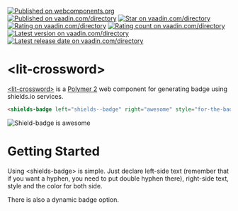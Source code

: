 [![Published on webcomponents.org](https://img.shields.io/badge/webcomponents.org-published-blue.svg)](https://www.webcomponents.org/element/binhbbui411/shields-badge)  
[![Published on vaadin.com/directory](https://img.shields.io/badge/Vaadin%20Directory-published-blue.svg?colorB=00b4f0)](https://vaadin.com/directory/component/binhbbui411shields-badge)
[![Star on vaadin.com/directory](https://img.shields.io/vaadin-directory/star/binhbbui411shields-badge.svg)](https://vaadin.com/directory/component/binhbbui411shields-badge)
[![Rating on vaadin.com/directory](https://img.shields.io/vaadin-directory/rating/binhbbui411shields-badge.svg)](https://vaadin.com/directory/component/binhbbui411shields-badge)
[![Rating count on vaadin.com/directory](https://img.shields.io/vaadin-directory/rc/binhbbui411shields-badge.svg)](https://vaadin.com/directory/component/binhbbui411shields-badge)
[![Latest version on vaadin.com/directory](https://img.shields.io/vaadin-directory/v/binhbbui411shields-badge.svg)](https://vaadin.com/directory/component/binhbbui411shields-badge)
[![Latest release date on vaadin.com/directory](https://img.shields.io/vaadin-directory/rd/binhbbui411shields-badge.svg)](https://vaadin.com/directory/component/binhbbui411shields-badge)

# &lt;lit-crossword&gt;

[&lt;lit-crossword&gt;](https://vaadin.com/directory/component/binhbbui411shields-badge) is a [Polymer 2](http://polymer-project.org) web component for generating badge using shields.io services.

<!--
```
<custom-element-demo>
  <template>
    <script src="../webcomponentsjs/webcomponents-lite.js"></script>
    <link rel="import" href="vaadin-button.html">
    <next-code-block></next-code-block>
  </template>
</custom-element-demo>
```
-->
```html
<shields-badge left="shields--badge" right="awesome" style="for-the-badge" color-a="1446A0" color-b="EE4266"></shields-badge>
```

![Shield-badge is awesome](https://img.shields.io/badge/shields--badge-awesome-green.svg?style=for-the-badge&colorA=1446A0&colorB=EE4266)

# Getting Started  

Using &lt;shields-badge&gt; is simple. Just declare left-side text (remember that if you want a hyphen, you need to put double hyphen there), right-side text, style and the color for both side.  

There is also a dynamic badge option.